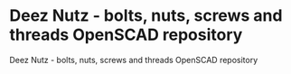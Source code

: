 # Deez Nutz - bolts, nuts, screws and threads OpenSCAD repository

Deez Nutz - bolts, nuts, screws and threads OpenSCAD repository
